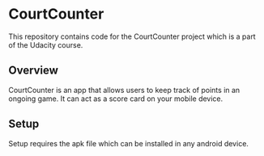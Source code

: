 # CourtCounter

This repository contains code for the CourtCounter project which is a part of the Udacity course. 

## Overview

CourtCounter is an app that allows users to keep track of points in an ongoing game. It can act as a score card on your mobile device.

## Setup

Setup requires the apk file which can be installed in any android device. 
